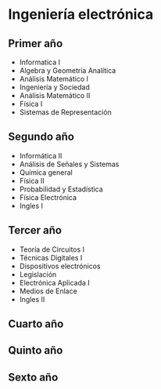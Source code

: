 # Ingeniería electrónica


## Primer año
  - Informatica I
  - Algebra y Geometría Analítica
  - Análisis Matemático I
  - Ingeniería y Sociedad
  - Análisis Matemático II 
  - Física I
  - Sistemas de Representación
## Segundo año
  - Informática II
  - Análisis de Señales y Sistemas
  - Química general
  - Física II
  - Probabilidad y Estadística
  - Física Electrónica
  - Ingles I
## Tercer año
  - Teoría de Circuitos I
  - Técnicas Digitales I
  - Dispositivos electrónicos
  - Legislación
  - Electrónica Aplicada I
  - Medios de Enlace
  - Ingles II
## Cuarto año
## Quinto año
## Sexto año
